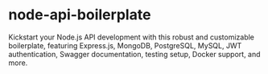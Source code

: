 # node-api-boilerplate
Kickstart your Node.js API development with this robust and customizable boilerplate, featuring Express.js, MongoDB, PostgreSQL, MySQL, JWT authentication, Swagger documentation, testing setup, Docker support, and more.
